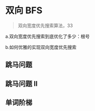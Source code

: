 # 双向 BFS

> 双向宽度优先搜索算法，33

a.双向宽度优先搜索到底优化了多少：根号

b.如何优雅的实现双向宽度优先搜索

## 跳马问题





## 跳马问题 II





## 单词阶梯

